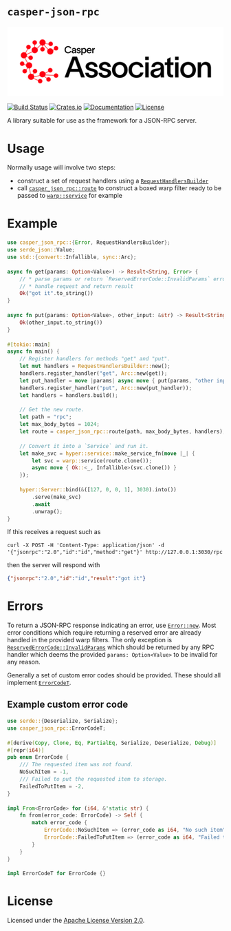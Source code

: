 # `casper-json-rpc`

[![LOGO](https://raw.githubusercontent.com/casper-network/casper-node/master/images/casper-association-logo-primary.svg)](https://casper.network/)

[![Build Status](https://drone-auto-casper-network.casperlabs.io/api/badges/casper-network/casper-node/status.svg?branch=dev)](http://drone-auto-casper-network.casperlabs.io/casper-network/casper-node)
[![Crates.io](https://img.shields.io/crates/v/casper-json-rpc)](https://crates.io/crates/casper-json-rpc)
[![Documentation](https://docs.rs/casper-node-macros/badge.svg)](https://docs.rs/casper-json-rpc)
[![License](https://img.shields.io/badge/license-Apache-blue)](https://github.com/casper-network/casper-node/blob/master/LICENSE)

A library suitable for use as the framework for a JSON-RPC server.

# Usage

Normally usage will involve two steps:
  * construct a set of request handlers using a
    [`RequestHandlersBuilder`](https://docs.rs/casper-json-rpc/latest/casper_json_rpc/struct.RequestHandlersBuilder.html)
  * call [`casper_json_rpc::route`](https://docs.rs/casper-json-rpc/latest/casper_json_rpc/fn.route.html) to construct a
    boxed warp filter ready to be passed to [`warp::service`](https://docs.rs/warp/latest/warp/fn.service.html) for
    example

# Example

```rust
use casper_json_rpc::{Error, RequestHandlersBuilder};
use serde_json::Value;
use std::{convert::Infallible, sync::Arc};

async fn get(params: Option<Value>) -> Result<String, Error> {
    // * parse params or return `ReservedErrorCode::InvalidParams` error
    // * handle request and return result
    Ok("got it".to_string())
}

async fn put(params: Option<Value>, other_input: &str) -> Result<String, Error> {
    Ok(other_input.to_string())
}

#[tokio::main]
async fn main() {
    // Register handlers for methods "get" and "put".
    let mut handlers = RequestHandlersBuilder::new();
    handlers.register_handler("get", Arc::new(get));
    let put_handler = move |params| async move { put(params, "other input").await };
    handlers.register_handler("put", Arc::new(put_handler));
    let handlers = handlers.build();

    // Get the new route.
    let path = "rpc";
    let max_body_bytes = 1024;
    let route = casper_json_rpc::route(path, max_body_bytes, handlers);

    // Convert it into a `Service` and run it.
    let make_svc = hyper::service::make_service_fn(move |_| {
        let svc = warp::service(route.clone());
        async move { Ok::<_, Infallible>(svc.clone()) }
    });

    hyper::Server::bind(&([127, 0, 0, 1], 3030).into())
        .serve(make_svc)
        .await
        .unwrap();
}
```

If this receives a request such as

```
curl -X POST -H 'Content-Type: application/json' -d '{"jsonrpc":"2.0","id":"id","method":"get"}' http://127.0.0.1:3030/rpc
```

then the server will respond with

```json
{"jsonrpc":"2.0","id":"id","result":"got it"}
```

# Errors

To return a JSON-RPC response indicating an error, use
[`Error::new`](https://docs.rs/casper-json-rpc/latest/casper_json_rpc/struct.Error.html#method.new).  Most error
conditions which require returning a reserved error are already handled in the provided warp filters.  The only
exception is
[`ReservedErrorCode::InvalidParams`](https://docs.rs/casper-json-rpc/latest/casper_json_rpc/enum.ReservedErrorCode.html#variant.InvalidParams)
which should be returned by any RPC handler which deems the provided `params: Option<Value>` to be invalid for any
reason.

Generally a set of custom error codes should be provided.  These should all implement
[`ErrorCodeT`](https://docs.rs/casper-json-rpc/latest/casper_json_rpc/trait.ErrorCodeT.html).

## Example custom error code

```rust
use serde::{Deserialize, Serialize};
use casper_json_rpc::ErrorCodeT;

#[derive(Copy, Clone, Eq, PartialEq, Serialize, Deserialize, Debug)]
#[repr(i64)]
pub enum ErrorCode {
    /// The requested item was not found.
    NoSuchItem = -1,
    /// Failed to put the requested item to storage.
    FailedToPutItem = -2,
}

impl From<ErrorCode> for (i64, &'static str) {
    fn from(error_code: ErrorCode) -> Self {
        match error_code {
            ErrorCode::NoSuchItem => (error_code as i64, "No such item"),
            ErrorCode::FailedToPutItem => (error_code as i64, "Failed to put item"),
        }
    }
}

impl ErrorCodeT for ErrorCode {}
```

# License

Licensed under the [Apache License Version 2.0](https://github.com/casper-network/casper-node/blob/master/LICENSE).
